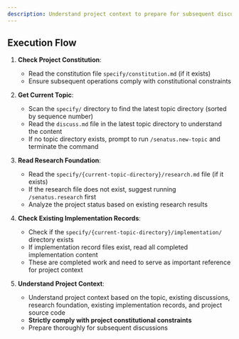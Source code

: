 ```yaml
---
description: Understand project context to prepare for subsequent discussions
---
```


## Execution Flow

1. **Check Project Constitution**:
   - Read the constitution file `specify/constitution.md` (if it exists)
   - Ensure subsequent operations comply with constitutional constraints

2. **Get Current Topic**:
   - Scan the `specify/` directory to find the latest topic directory (sorted by sequence number)
   - Read the `discuss.md` file in the latest topic directory to understand the content
   - If no topic directory exists, prompt to run `/senatus.new-topic` and terminate the command

3. **Read Research Foundation**:
   - Read the `specify/{current-topic-directory}/research.md` file (if it exists)
   - If the research file does not exist, suggest running `/senatus.research` first
   - Analyze the project status based on existing research results

4. **Check Existing Implementation Records**:
   - Check if the `specify/{current-topic-directory}/implementation/` directory exists
   - If implementation record files exist, read all completed implementation content
   - These are completed work and need to serve as important reference for project context

5. **Understand Project Context**:
   - Understand project context based on the topic, existing discussions, research foundation, existing implementation records, and project source code
   - **Strictly comply with project constitutional constraints**
   - Prepare thoroughly for subsequent discussions
